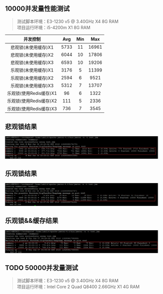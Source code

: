 ## 10000并发量性能测试
  > 测试脚本环境：E3-1230 v5 @ 3.40GHz X4  8G RAM  
  > 项目运行环境：i5-4200m X1 8G RAM

|并发控制|Avg|Min|Max|
|:-----:|:-:|:-:|:-:|
|悲观锁(未使用缓存)X1|5733|11|16961
|悲观锁(未使用缓存)X2|6044|10|17806
|悲观锁(未使用缓存)X3|6593|10|19206
|乐观锁(未使用缓存)X1|3176|5|11399
|乐观锁(未使用缓存)X2|2594|6|9521
|乐观锁(未使用缓存)X3|5312|7|13707
|乐观锁(使用Redis缓存)X1|96|6|1322
|乐观锁(使用Redis缓存)X2|111|5|2336
|乐观锁(使用Redis缓存)X3|736|7|3545

## 悲观锁结果
![悲观锁](imgs/pessiX1.png)

## 乐观锁结果  
![乐观锁](imgs/optiX1.png)

## 乐观锁&&缓存结果  
![乐观锁&&缓存](imgs/optiCacheX2.png)  

## TODO 50000并发量测试 
  > 测试脚本环境：E3-1230 v5 @ 3.40GHz X4  8G RAM  
  > 项目运行环境：Intel Core 2 Quad Q8400 2.66GHz X1 4G RAM